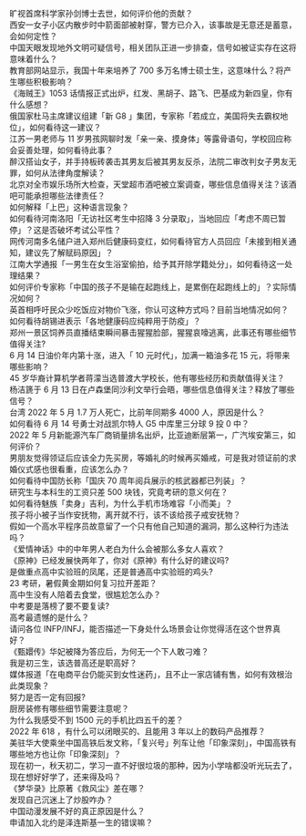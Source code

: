 旷视首席科学家孙剑博士去世，如何评价他的贡献？  
西安一女子小区内散步时中箭面部被射穿，警方已介入，该事故是无意还是蓄意，会如何定性？  
中国天眼发现地外文明可疑信号，相关团队正进一步排查，信号如被证实存在这将意味着什么？  
教育部网站显示，我国十年来培养了 700 多万名博士硕士生，这意味什么？将产生哪些积极影响？  
《海贼王》1053 话情报正式出炉，红发、黑胡子、路飞、巴基成为新四皇，你有什么感想？  
俄国家杜马主席建议组建「新 G8 」集团，专家称「若成立，美国将失去霸权地位」，如何看待这一建议？  
江苏一男老师与 11 岁男孩网聊时发「亲一亲、摸身体」等露骨语句，学校回应称会妥善处理，如何看待此事？  
醉汉搭讪女子，并手持板砖袭击其男友后被其男友反杀，法院二审改判女子男友无罪，如何从法律角度解读？  
北京对全市娱乐场所大检查，天堂超市酒吧被立案调查，哪些信息值得关注？该酒吧可能承担哪些法律责任？  
如何解释「上巴」这种语言现象？  
如何看待河南洛阳「无访社区考生中招降 3 分录取」，当地回应「考虑不周已暂停」？这是否破坏考试公平性？  
网传河南多名储户进入郑州后健康码变红，如何看待官方人员回应「未接到相关通知，建议先了解赋码原因」？  
江南大学通报「一男生在女生浴室偷拍，给予其开除学籍处分」，如何看待这一处理结果？  
如何评价专家称「中国的孩子不是输在起跑线上，是累倒在起跑线上的」？实际情况如何？  
英首相呼吁民众少吃饭应对物价飞涨，你认可这种方式吗？目前当地情况如何？  
如何看待胡锡进表示「各地健康码应纯粹用于防疫」？  
郑州一景区饲养员直播结束瞬间暴击猩猩脸部，猩猩哀嚎逃离，此事还有哪些细节值得关注?  
6 月 14 日油价年内第十涨，进入「 10 元时代」，加满一箱油多花 15 元，将带来哪些影响？  
45 岁华裔计算机学者蒋濛当选普渡大学校长，他有哪些经历和贡献值得关注？  
杨洁篪于 6 月 13 日在卢森堡同沙利文举行会晤，哪些信息值得关注？释放了哪些信号？  
台湾 2022 年 5 月 1.7 万人死亡，比前年同期多 4000 人，原因是什么？  
如何看待 6 月 14 号勇士对战凯尔特人 G5 中库里三分球 9 投 0 中？  
2022 年 5 月新能源汽车厂商销量排名出炉，比亚迪断层第一，广汽埃安第三，如何评价？  
男朋友觉得领证后应该全力先买房，等婚礼的时候再买婚戒，可是我对领证前的求婚仪式感也很看重，应该怎么办？  
如何看待中国防长称「国庆 70 周年阅兵展示的核武器都已列装」？  
研究生与本科生的工资只差 500 块钱，究竟考研的意义何在？  
如何看待魅族「卖身」吉利，为什么手机市场难容「小而美」？  
孩子将小被子当作安抚物，离开就不行，该不该给孩子戒安抚物？  
假如一个高水平程序员故意留了一个只有他自己知道的漏洞，那么这种行为违法吗？  
《爱情神话》中的中年男人老白为什么会被那么多女人喜欢？  
《原神》已经发展快两年了，你对《原神》有什么好的建议吗?  
是做重点高中实验班的凤尾，还是普通高中实验班的鸡头?  
23 考研，暑假黄金期如何复习拉开差距？  
高中生没有人陪着去食堂，很尴尬怎么办？  
中考要是落榜了要不要复读?  
高考最遗憾的是什么？  
请问各位 INFP/INFJ，能否描述一下身处什么场景会让你觉得活在这个世界真好？  
《甄嬛传》华妃被降为答应后，为何无一个下人敢刁难？  
我是初三生，该选普高还是职高好？  
媒体报道「在电商平台仍能买到女性迷药」，且不止一家店铺有售，如何有效根治此类现象？  
努力是否一定有回报?  
厨房装修有哪些细节需要注意呢？  
为什么我感受不到 1500 元的手机比四五千的差？  
2022 年 618 ，有什么可以闭眼买的、且能用 3 年以上的数码产品推荐？  
美驻华大使乘坐中国高铁后发文称，「复兴号」列车让他「印象深刻」，中国高铁有哪些地方也让你「印象深刻」？  
现在初一，秋天初二，学习一直不好很垃圾的那种，因为小学啥都没听光玩去了，现在想好好学了，还来得及吗？  
《梦华录》比原著《救风尘》差在哪？  
发现自己沉迷上了炒股咋办？  
中国动漫发展不好的真正原因是什么？  
申请加入北约是泽连斯基一生的错误嘛？  
